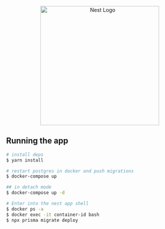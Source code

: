 <p align="center">
  <a href="http://nestjs.com/" target="blank"><img src="https://nestjs.com/img/logo_text.svg" width="320" alt="Nest Logo" /></a>
</p>

## Running the app

```bash
# install deps
$ yarn install

# restart postgres in docker and push migrations
$ docker-compose up

## in detach mode
$ docker-compose up -d

# Enter into the nest app shell
$ docker ps -a
$ docker exec -it container-id bash
$ npx prisma migrate deploy

```
